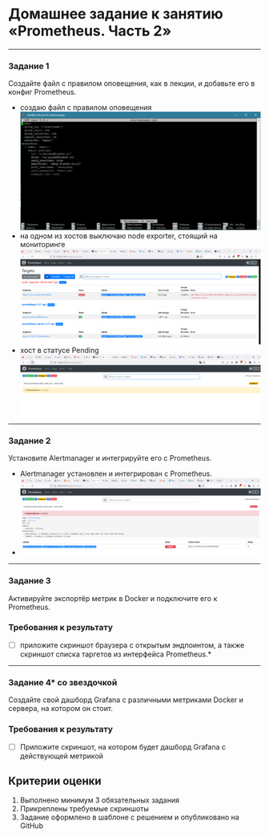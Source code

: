 # Домашнее задание к занятию «Prometheus. Часть 2»

---

### Задание 1
Создайте файл с правилом оповещения, как в лекции, и добавьте его в конфиг Prometheus.
* создаю файл с правилом оповещения ![скрин](img/hw-05/1-1.png)
* на одном из хостов выключаю node exporter, стоящий на мониторинге ![скрин](img/hw-05/1-2.png)
* хост в статусе Pending ![скрин](img/hw-05/1-3.png)

---

### Задание 2
Установите Alertmanager и интегрируйте его с Prometheus.

* Alertmanager установлен и интегрирован с Prometheus.
* ![скрин](img/hw-05/2-1.png)

---

### Задание 3

Активируйте экспортёр метрик в Docker и подключите его к Prometheus.

### Требования к результату
- [ ] приложите скриншот браузера с открытым эндпоинтом, а также скриншот списка таргетов из интерфейса Prometheus.*

---

### Задание 4* со звездочкой 

Создайте свой дашборд Grafana с различными метриками Docker и сервера, на котором он стоит.

### Требования к результату
- [ ] Приложите скриншот, на котором будет дашборд Grafana с действующей метрикой

## Критерии оценки
1. Выполнено минимум 3 обязательных задания
2. Прикреплены требуемые скриншоты
3. Задание оформлено в шаблоне с решением и опубликовано на GitHub

